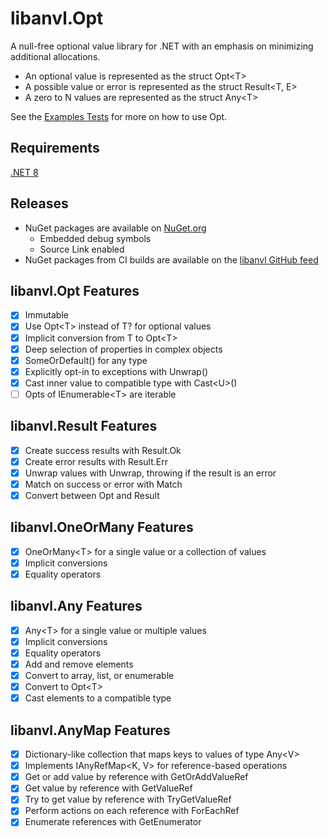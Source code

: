 # libanvl.Opt

A null-free optional value library for .NET with an emphasis on minimizing additional allocations.

* An optional value is represented as the struct Opt&lt;T&gt;
* A possible value or error is represented as the struct Result&lt;T, E&gt;
* A zero to N values are represented as the struct Any&lt;T&gt;

See the [Examples Tests](test/libanvl.Opt.Test/Examples.cs) for more on how to use Opt.

## Requirements

[.NET 8](https://dotnet.microsoft.com/download/dotnet/8.0)

## Releases

* NuGet packages are available on [NuGet.org](https://www.nuget.org/packages/libanvl.opt)
  * Embedded debug symbols
  * Source Link enabled
* NuGet packages from CI builds are available on the [libanvl GitHub feed](https://github.com/libanvl/opt/packages/)

## libanvl.Opt Features

- [X] Immutable
- [X] Use Opt&lt;T&gt; instead of T? for optional values 
- [X] Implicit conversion from T to Opt&lt;T&gt;
- [X] Deep selection of properties in complex objects
- [X] SomeOrDefault() for any type
- [X] Explicitly opt-in to exceptions with Unwrap()
- [X] Cast inner value to compatible type with Cast&lt;U&gt;() 
- [ ] Opts of IEnumerable&lt;T&gt; are iterable

## libanvl.Result Features

- [X] Create success results with Result.Ok
- [X] Create error results with Result.Err
- [X] Unwrap values with Unwrap, throwing if the result is an error
- [X] Match on success or error with Match
- [X] Convert between Opt and Result

## libanvl.OneOrMany Features

- [X] OneOrMany&lt;T&gt; for a single value or a collection of values
- [X] Implicit conversions
- [X] Equality operators

## libanvl.Any Features

- [X] Any&lt;T&gt; for a single value or multiple values
- [X] Implicit conversions
- [X] Equality operators
- [X] Add and remove elements
- [X] Convert to array, list, or enumerable
- [X] Convert to Opt&lt;T&gt;
- [X] Cast elements to a compatible type

## libanvl.AnyMap Features

- [X] Dictionary-like collection that maps keys to values of type Any&lt;V&gt;
- [X] Implements IAnyRefMap&lt;K, V&gt; for reference-based operations
- [X] Get or add value by reference with GetOrAddValueRef
- [X] Get value by reference with GetValueRef
- [X] Try to get value by reference with TryGetValueRef
- [X] Perform actions on each reference with ForEachRef
- [X] Enumerate references with GetEnumerator
